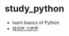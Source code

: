 # study_python
- learn basics of Python 
- [파이썬 기본편]("https://www.youtube.com/watch?v=kWiCuklohdY&ab_channel=%EB%82%98%EB%8F%84%EC%BD%94%EB%94%A9")
